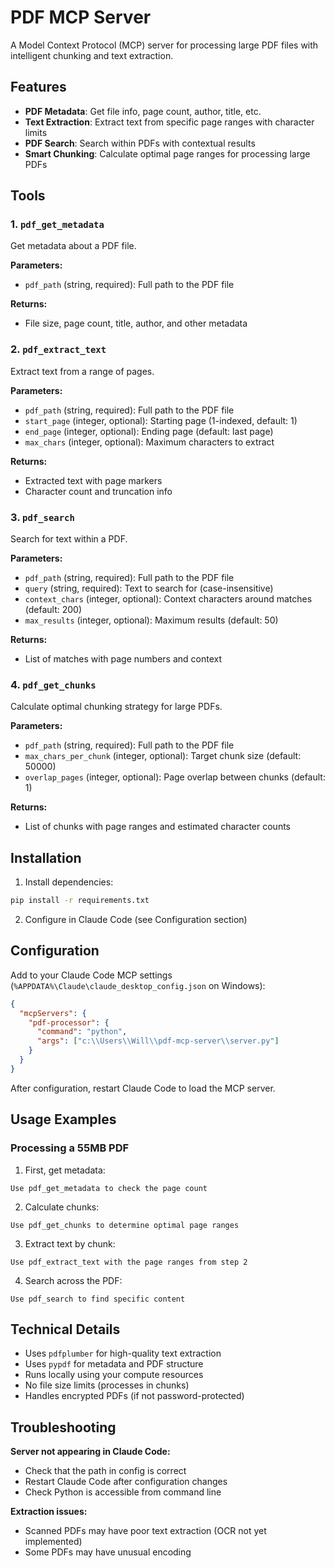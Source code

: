 # PDF MCP Server

A Model Context Protocol (MCP) server for processing large PDF files with intelligent chunking and text extraction.

## Features

- **PDF Metadata**: Get file info, page count, author, title, etc.
- **Text Extraction**: Extract text from specific page ranges with character limits
- **PDF Search**: Search within PDFs with contextual results
- **Smart Chunking**: Calculate optimal page ranges for processing large PDFs

## Tools

### 1. `pdf_get_metadata`
Get metadata about a PDF file.

**Parameters:**
- `pdf_path` (string, required): Full path to the PDF file

**Returns:**
- File size, page count, title, author, and other metadata

### 2. `pdf_extract_text`
Extract text from a range of pages.

**Parameters:**
- `pdf_path` (string, required): Full path to the PDF file
- `start_page` (integer, optional): Starting page (1-indexed, default: 1)
- `end_page` (integer, optional): Ending page (default: last page)
- `max_chars` (integer, optional): Maximum characters to extract

**Returns:**
- Extracted text with page markers
- Character count and truncation info

### 3. `pdf_search`
Search for text within a PDF.

**Parameters:**
- `pdf_path` (string, required): Full path to the PDF file
- `query` (string, required): Text to search for (case-insensitive)
- `context_chars` (integer, optional): Context characters around matches (default: 200)
- `max_results` (integer, optional): Maximum results (default: 50)

**Returns:**
- List of matches with page numbers and context

### 4. `pdf_get_chunks`
Calculate optimal chunking strategy for large PDFs.

**Parameters:**
- `pdf_path` (string, required): Full path to the PDF file
- `max_chars_per_chunk` (integer, optional): Target chunk size (default: 50000)
- `overlap_pages` (integer, optional): Page overlap between chunks (default: 1)

**Returns:**
- List of chunks with page ranges and estimated character counts

## Installation

1. Install dependencies:
```bash
pip install -r requirements.txt
```

2. Configure in Claude Code (see Configuration section)

## Configuration

Add to your Claude Code MCP settings (`%APPDATA%\Claude\claude_desktop_config.json` on Windows):

```json
{
  "mcpServers": {
    "pdf-processor": {
      "command": "python",
      "args": ["c:\\Users\\Will\\pdf-mcp-server\\server.py"]
    }
  }
}
```

After configuration, restart Claude Code to load the MCP server.

## Usage Examples

### Processing a 55MB PDF

1. First, get metadata:
```
Use pdf_get_metadata to check the page count
```

2. Calculate chunks:
```
Use pdf_get_chunks to determine optimal page ranges
```

3. Extract text by chunk:
```
Use pdf_extract_text with the page ranges from step 2
```

4. Search across the PDF:
```
Use pdf_search to find specific content
```

## Technical Details

- Uses `pdfplumber` for high-quality text extraction
- Uses `pypdf` for metadata and PDF structure
- Runs locally using your compute resources
- No file size limits (processes in chunks)
- Handles encrypted PDFs (if not password-protected)

## Troubleshooting

**Server not appearing in Claude Code:**
- Check that the path in config is correct
- Restart Claude Code after configuration changes
- Check Python is accessible from command line

**Extraction issues:**
- Scanned PDFs may have poor text extraction (OCR not yet implemented)
- Some PDFs may have unusual encoding
